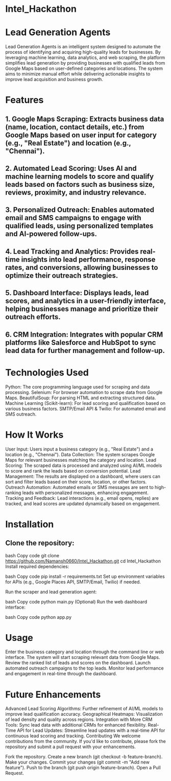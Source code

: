 # Intel_Hackathon

# Lead Generation Agents

Lead Generation Agents is an intelligent system designed to automate the process of identifying and acquiring high-quality leads for businesses. By leveraging machine learning, data analytics, and web scraping, the platform simplifies lead generation by providing businesses with qualified leads from Google Maps based on user-defined categories and locations. The system aims to minimize manual effort while delivering actionable insights to improve lead acquisition and business growth.

# Features
## 1. Google Maps Scraping: Extracts business data (name, location, contact details, etc.) from Google Maps based on user input for category (e.g., "Real Estate") and location (e.g., "Chennai").
## 2. Automated Lead Scoring: Uses AI and machine learning models to score and qualify leads based on factors such as business size, reviews, proximity, and industry relevance.
## 3. Personalized Outreach: Enables automated email and SMS campaigns to engage with qualified leads, using personalized templates and AI-powered follow-ups.
## 4. Lead Tracking and Analytics: Provides real-time insights into lead performance, response rates, and conversions, allowing businesses to optimize their outreach strategies.
## 5. Dashboard Interface: Displays leads, lead scores, and analytics in a user-friendly interface, helping businesses manage and prioritize their outreach efforts.
## 6. CRM Integration: Integrates with popular CRM platforms like Salesforce and HubSpot to sync lead data for further management and follow-up.

# Technologies Used
Python: The core programming language used for scraping and data processing.
Selenium: For browser automation to scrape data from Google Maps.
BeautifulSoup: For parsing HTML and extracting structured data.
Machine Learning (Scikit-learn): For lead scoring and qualification based on various business factors.
SMTP/Email API & Twilio: For automated email and SMS outreach.

# How It Works
User Input: Users input a business category (e.g., "Real Estate") and a location (e.g., "Chennai").
Data Collection: The system scrapes Google Maps for relevant businesses matching the category and location.
Lead Scoring: The scraped data is processed and analyzed using AI/ML models to score and rank the leads based on conversion potential.
Lead Management: The results are displayed on a dashboard, where users can sort and filter leads based on their score, location, or other factors.
Outreach Automation: Automated emails or SMS messages are sent to high-ranking leads with personalized messages, enhancing engagement.
Tracking and Feedback: Lead interactions (e.g., email opens, replies) are tracked, and lead scores are updated dynamically based on engagement.

# Installation
## Clone the repository:

bash
Copy code
git clone https://github.com/Namansh0660/Intel_Hackathon.git
cd Intel_Hackathon
Install required dependencies:

bash
Copy code
pip install -r requirements.txt
Set up environment variables for APIs (e.g., Google Places API, SMTP/Email, Twilio) if needed.

Run the scraper and lead generation agent:

bash
Copy code
python main.py
(Optional) Run the web dashboard interface:

bash
Copy code
python app.py

# Usage
Enter the business category and location through the command line or web interface.
The system will start scraping relevant data from Google Maps.
Review the ranked list of leads and scores on the dashboard.
Launch automated outreach campaigns to the top leads.
Monitor lead performance and engagement in real-time through the dashboard.

# Future Enhancements
Advanced Lead Scoring Algorithms: Further refinement of AI/ML models to improve lead qualification accuracy.
Geographical Heatmaps: Visualization of lead density and quality across regions.
Integration with More CRM Tools: Sync lead data with additional CRMs for enhanced flexibility.
Real-Time API for Lead Updates: Streamline lead updates with a real-time API for continuous lead scoring and tracking.
Contributing
We welcome contributions from the community. If you'd like to contribute, please fork the repository and submit a pull request with your enhancements.

Fork the repository.
Create a new branch (git checkout -b feature-branch).
Make your changes.
Commit your changes (git commit -m "Add new feature").
Push to the branch (git push origin feature-branch).
Open a Pull Request.
